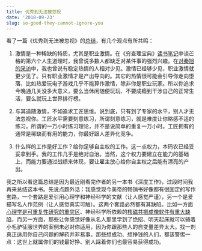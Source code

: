 ```yaml
---
title: 优秀到无法被忽视
date: '2018-09-23'
slug: so-good-they-cannot-ignore-you
---
```


看了一篇《优秀到无法被忽视》的[总结](https://commoncog.com/blog/so-good-they-cant-ignore-you/)，有几个观点有所共鸣：

1. 激情是一种稀缺的特质，尤其是职业激情。在《穷查理宝典》[读书笔记](/cn/2018/08/poor-charlies-almanack/)中谈芒格的第六个人生道理时，我曾说多数人都缺乏对某件事的强烈兴趣。在[对秦旭的采访](https://d.cosx.org/d/419325/7)中，我也曾说有稳定热情的人相对少见。激情已经够少见，职业激情就更少见了。只有职业激情才是产出导向的。其它的热情很可能会引导你走向堕落，比如热爱玩电子游戏几乎不能算作激情，除非你是职业玩家。所以你追求今晚通几关没多大意义，要么当休闲随便玩玩、不要成瘾到干涉自己的正常生活，要么就玩上世界排行榜。

1. 与其追随激情，不如追求工匠思维。说到底，只有到了专家的水平，别人才无法忽视你。工匠水平需要刻意练习，所谓刻意练习，就是难度让你略感不适的练习。所谓的一万小时练习理论，并不是说简单的重复一万小时。工匠拥有的通常是稀缺而有用的能力，你最好跟人差异化竞争。

1. 什么样的工作是好工作？给你足够自主权的工作。这一点权力，本码农已经妥妥拿到手。我的工作几乎是绝对自治。当然，这个权力要建立在能力的基础上，而能力要通过战绩来体现，要让雇主放心给你自主权之后能有漂亮的产出。

我之所以看这篇总结是因为最近刚看完作者的另一本书《深度工作》，过段时间我再来总结这本书。先说点题外话：我感觉现今美帝的畅销书好像都有很固定的写作套路，一个套路是爱引用心理学和神经科学的文献（让人感觉严谨），另一个是爱描写名人作范例（让人感觉真实可触）。这两个套路必然都有其缺陷。比如一方面[心理学是可重复性研究的重灾区](https://cosx.org/2017/09/psychology-in-crisis/)、神经科学所依赖的[核磁共振成像软件有重大缺陷](https://www.sciencealert.com/a-bug-in-fmri-software-could-invalidate-decades-of-brain-research-scientists-discover)，而另一方面，那些让你感觉好像从名人那里学到了绝招、明天起床就可以骑着小毛驴征服世界的案例未必对你适用，因为你跟那些人的自变量差异太大。找一剂真正适用你自己问题的解药并非易事。那些想成功、想挣钱的人们，都该警惕一点：这世上就属你们的钱最好挣、别人踩着你们也最容易获得成功。
